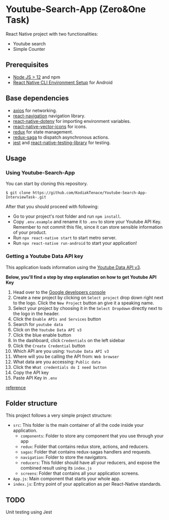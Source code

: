 Youtube-Search-App (Zero&One Task)
================================================
React Native project with two functionalities:
- Youtube search
- Simple Counter

## Prerequisites
- [Node JS > 12](https://nodejs.org/) and npm
- [React Native CLI Environment Setup](https://reactnative.dev/docs/environment-setup) for Android

## Base dependencies
- [axios](https://github.com/axios/axios) for networking.
- [react-navigation](https://reactnavigation.org/) navigation library.
- [react-native-dotenv](https://github.com/zetachang/react-native-dotenv) for importing environment variables.
- [react-native-vector-icons](https://github.com/oblador/react-native-vector-icons) for icons.
- [redux](https://redux.js.org/) for state management.
- [redux-saga](https://redux-saga.js.org/) to dispatch asynchronous actions.
- [jest](https://facebook.github.io/jest/) and [react-native-testing-library](https://callstack.github.io/react-native-testing-library/) for testing.

## Usage

### Using Youtube-Search-App

You can start by cloning this repository. 

`$ git clone https://github.com/KodiakTenace/Youtube-Search-App-InterviewTask-.git`

After that you should proceed with following:
- Go to your project's root folder and run `npm install`.
- Copy `.env.example` and rename it to `.env` to store your Youtube API Key. Remember to not commit this file, since it can store sensible information of your product.
- Run  `npx react-native start` to start metro server.
- Run  `npx react-native run-android` to start your application!


### Getting a Youtube Data API key
This application loads information using the [Youtube Data API v3](https://developers.google.com/youtube/v3/docs/).

**Below, you'll find a step by step explanation on how to get Youtube API Key**

1. Head over to the [Google developers console](https://console.developers.google.com)
2. Create a new project by clicking on `Select project` drop down right next to the logo. Click the `New Project` button an give it a speaking name.
3. Select your project by choosing it in the `Select Dropdown` directly next to the logo in the header.
4. Click the `Enable APIs and Services` button
5. Search for `youtube data`
6. Click on the `Youtube Data API v3`
7. Click the blue enable button
8. In the dashboard, click `Credentials` on the left sidebar
9. Click the `Create Credential` button
10. Which API are you using: `Youtube Data API v3`
11. Where will you be calling the API from: `Web browser`
12. What data are you accessing: `Public data`
13. Click the `What credentials do I need button`
14. Copy the API key
15. Paste API Key in `.env` 

[reference](https://raw.githubusercontent.com/productioncoder/youtube-react/master/README.md)


## Folder structure
This project follows a very simple project structure:
- `src`: This folder is the main container of all the code inside your application.
  - `components`: Folder to store any component that you use through your app
  - `redux`: Folder that contains redux store, actions, and reducers.
  - `sagas`: Folder that contains redux-sagas handlers and requests.
  - `navigation`: Folder to store the navigators.
  - `reducers`: This folder should have all your reducers, and expose the combined result using its `index.js`
  - `screens`: Folder that contains all your application screens.
- `App.js`: Main component that starts your whole app.
- `index.js`: Entry point of your application as per React-Native standards.

## TODO
Unit testing using Jest



